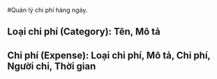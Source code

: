 ﻿#Quản lý chi phí hàng ngày.

## Loại chi phí (Category): Tên, Mô tả 
## Chi phí (Expense): Loại chi phí, Mô tả, Chi phí, Người chi, Thời gian
